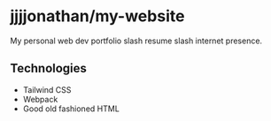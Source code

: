 # jjjjonathan/my-website

My personal web dev portfolio slash resume slash internet presence.

## Technologies

- Tailwind CSS
- Webpack
- Good old fashioned HTML
